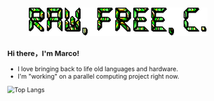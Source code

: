 <p align="center">
  <img alig src="https://github.com/MarcoCasanova00/MarcoCasanova00/blob/main/banner.gif" />
</p>


### Hi there，I'm Marco!

- I love bringing back to life old languages and hardware.
- I'm "working" on a parallel computing project right now.

![Top Langs](https://github-readme-stats.vercel.app/api/top-langs/?username=MarcoCasanova00&layout=compact&theme=dark&hide_border=true)
  
